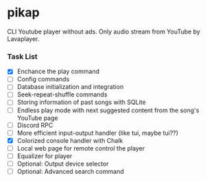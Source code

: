 # pikap
CLI Youtube player without ads. Only audio stream from YouTube by Lavaplayer.

### Task List
- [x] Enchance the play command
- [ ] Config commands
- [ ] Database initialization and integration
- [ ] Seek-repeat-shuffle commands
- [ ] Storing information of past songs with SQLite
- [ ] Endless play mode with next suggested content from the song's YouTube page
- [ ] Discord RPC
- [ ] More efficient input-output handler (like tui, maybe tui??)
- [x] Colorized console handler with Chalk
- [ ] Local web page for remote control the player
- [ ] Equalizer for player
- [ ] Optional: Output device selector
- [ ] Optional: Advanced search command
